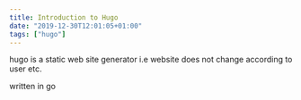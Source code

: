 ```yaml
---
title: Introduction to Hugo
date: "2019-12-30T12:01:05+01:00"
tags: ["hugo"]
---
```


hugo is a static web site generator
    i.e website does not change according to user etc.

written in go
